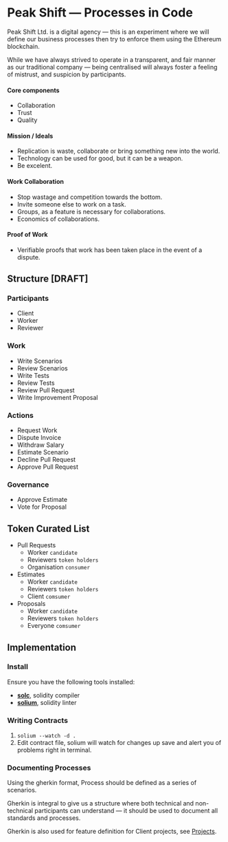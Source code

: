 # Peak Shift — Processes in Code

Peak Shift Ltd. is a digital agency — this is an experiment where we will define our business processes then try to enforce them using the Ethereum blockchain.

While we have always strived to operate in a transparent, and fair manner as our traditional company — being centralised will always foster a feeling of mistrust, and suspicion by participants.

#### Core components

- Collaboration
- Trust
- Quality

#### Mission / Ideals

- Replication is waste, collaborate or bring something new into the world.
- Technology can be used for good, but it can be a weapon.
- Be excelent.

#### Work Collaboration

- Stop wastage and competition towards the bottom.
- Invite someone else to work on a task.
- Groups, as a feature is necessary for collaborations.
- Economics of collaborations.

#### Proof of Work

- Verifiable proofs that work has been taken place in the event of a dispute.

## Structure [DRAFT]

### Participants
- Client
- Worker
- Reviewer

### Work
- Write Scenarios
- Review Scenarios
- Write Tests
- Review Tests
- Review Pull Request
- Write Improvement Proposal

### Actions
- Request Work
- Dispute Invoice
- Withdraw Salary
- Estimate Scenario
- Decline Pull Request
- Approve Pull Request

### Governance

- Approve Estimate
- Vote for Proposal

## Token Curated List

- Pull Requests
  - Worker `candidate`
  - Reviewers `token holders`
  - Organisation `consumer`
- Estimates
  - Worker `candidate`
  - Reviewers `token holders`
  - Client `comsumer`
- Proposals
  - Worker `candidate`
  - Reviewers `token holders`
  - Everyone `comsumer`

## Implementation

### Install

Ensure you have the following tools installed:

- **[solc]()**, solidity compiler
- **[solium]()**, solidity linter

### Writing Contracts

1. `solium --watch -d .`
2. Edit contract file, solium will watch for changes up save and alert you of problems right in terminal.

### Documenting Processes

Using the gherkin format, Process should be defined as a series of scenarios.

Gherkin is integral to give us a structure where both technical and non-technical participants can understand — it should be used to document all standards and processes.

Gherkin is also used for feature definition for Client projects, see [Projects](projects.md).